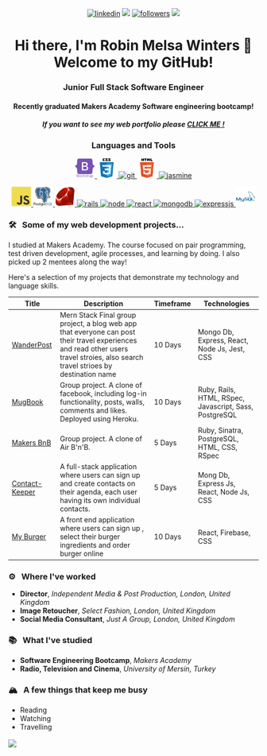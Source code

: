 <div align="center">
 <a href="https://www.linkedin.com/in/robinmwinters/">
    <img alt="linkedin" title="My LinkedIn Page" src="https://img.shields.io/badge/LinkedIn-0077B5?style=for-the-badge&logo=linkedin&logoColor=white"></a>
 <a href="mailto:robinmelsaw@gmail.com">
  <img src="https://img.shields.io/badge/Email-%23D14836?style=for-the-badge&logo=gmail&logoColor=white"/></a>
   <a href="https://github.com/robinucar">
    <img alt="followers" title="Follow me on Github" src="https://img.shields.io/github/followers/robinucar?color=236ad3&labelColor=1155ba&style=for-the-badge&logo=github&label=Follow"/></a>
     <a href="https://www.codewars.com/users/Robin%20Winters">
    <img src="https://img.shields.io/badge/CodeWars-%23AD2C27?style=for-the-badge&logo=codewars&logoColor=white"/></a>
 </div>

<h1 align="center">Hi there, I'm Robin Melsa Winters 👋 Welcome to my GitHub!</h1>

<h3 align="center">Junior Full Stack Software Engineer</h3>
<h4 align="center">Recently graduated Makers Academy Software engineering bootcamp!</h4>
<h5 align="center">If you want to see my web portfolio please <a href="https://robin-winters.netlify.app/" target="_blank">CLICK ME !</a></h5>


<h3 align="center">Languages and Tools</h3>
<p align="center"> <a href="https://getbootstrap.com" target="_blank"> <img src="https://raw.githubusercontent.com/devicons/devicon/master/icons/bootstrap/bootstrap-plain-wordmark.svg" alt="bootstrap" width="40" height="40"/> </a> <a href="https://www.w3schools.com/css/" target="_blank"> <img src="https://raw.githubusercontent.com/devicons/devicon/master/icons/css3/css3-original-wordmark.svg" alt="css3" width="40" height="40"/> </a> <a href="https://git-scm.com/" target="_blank"> <img src="https://www.vectorlogo.zone/logos/git-scm/git-scm-icon.svg" alt="git" width="40" height="40"/> </a> </a> <a href="https://www.w3.org/html/" target="_blank"> <img src="https://raw.githubusercontent.com/devicons/devicon/master/icons/html5/html5-original-wordmark.svg" alt="html5" width="40" height="40"/> </a> <a href="https://jasmine.github.io/" target="_blank"> <img src="https://www.vectorlogo.zone/logos/jasmine/jasmine-icon.svg" alt="jasmine" width="40" height="40"/> </a> </p>

<p align="center"> <a href="https://developer.mozilla.org/en-US/docs/Web/JavaScript" target="_blank"> <img src="https://raw.githubusercontent.com/devicons/devicon/master/icons/javascript/javascript-original.svg" alt="javascript" width="40" height="40"/> </a> <a href="https://www.postgresql.org" target="_blank"> <img src="https://raw.githubusercontent.com/devicons/devicon/master/icons/postgresql/postgresql-original-wordmark.svg" alt="postgresql" width="40" height="40"/> </a> <a href="https://www.ruby-lang.org/en/" target="_blank"> <img src="https://raw.githubusercontent.com/devicons/devicon/master/icons/ruby/ruby-original.svg" alt="ruby" width="40" height="40"/> </a> <a href="https://rubyonrails.org/" target="_blank"> <img src="https://upload.wikimedia.org/wikipedia/commons/thumb/6/62/Ruby_On_Rails_Logo.svg/1200px-Ruby_On_Rails_Logo.svg.png" alt="rails" width="40" height="40"/> </a> <a href="https://nodejs.org/en/" target="_blank"> <img src="https://icon-library.com/images/node-js-icon/node-js-icon-5.jpg" alt="node" width="40" height="40"/> </a> <a href="https://reactjs.org/" target="_blank"> <img src="https://upload.wikimedia.org/wikipedia/commons/thumb/a/a7/React-icon.svg/2300px-React-icon.svg.png" alt="react" width="40" height="40"/> </a> <a href="https://www.mongodb.com" target="_blank"> <img src="https://cdn.worldvectorlogo.com/logos/mongodb-icon-1.svg" alt="mongodb" width="40" height="40"/> </a> <a href="https://expressjs.com/" target="_blank"> <img src="https://w7.pngwing.com/pngs/545/451/png-transparent-node-js-express-js-javascript-solution-stack-web-application-others-angle-text-rectangle-thumbnail.png" alt="expressjs" width="40" height="40"/> </a> <a href="https://dev.mysql.com/doc/" target="_blank"> <img src="https://raw.githubusercontent.com/devicons/devicon/master/icons/mysql/mysql-plain-wordmark.svg" alt="mysql" width="40" height="40"/> </a> </p>

### 🛠 &nbsp; Some of my web development projects...

I studied at Makers Academy. The course focused on pair programming, test driven development, agile processes, and learning by doing. I also picked up 2 mentees along the way!


Here's a selection of my projects that demonstrate my technology and language skills.

| Title    | Description |Timeframe| Technologies|
| -------- | --------|--------| -------- |
|[WanderPost][1]| Mern Stack Final group project, a blog web app that everyone can post their travel experiences and read other users travel stroies, also search travel strioes by destination name |10 Days|Mongo Db, Express, React, Node Js, Jest, CSS|
| [MugBook][2]|Group project. A clone of facebook, including log-in functionality, posts, walls, comments and likes. Deployed using Heroku.|10 Days|Ruby, Rails, HTML, RSpec, Javascript, Sass, PostgreSQL|
| [Makers BnB][3]|Group project. A clone of Air B'n'B.|5 Days|Ruby, Sinatra, PostgreSQL, HTML, CSS, RSpec|
| [Contact-Keeper][4]|A full-stack application where users can sign up and create contacts on their agenda, each user having its own individual contacts.|5 Days|Mong Db, Express Js, React, Node Js, CSS|
| [My Burger][5]|A front end application where users can sign up , select their burger ingredients and order burger online|10 Days|React, Firebase, CSS|



[1]:https://github.com/robinucar/travel-log
[2]:https://github.com/robinucar/acebook-mugbook
[3]:https://github.com/robinucar/Makersbnb
[4]:https://github.com/robinucar/contact-manager-app
[5]:https://github.com/robinucar/MyBurger

### ⚙️ &nbsp; Where I've worked

 * <strong>Director</strong>, <em>Independent Media & Post Production, London, United Kingdom</em>
 * <strong>Image Retoucher</strong>, <em>Select Fashion, London, United Kingdom</em>
 * <strong>Social Media Consultant</strong>, <em>Just A Group, London, United Kingdom</em>

### 📚 &nbsp; What I've studied

 * <strong>Software Engineering Bootcamp</strong>, <em>Makers Academy</em>
 * <strong>Radio, Television and Cinema</strong>, <em>University of Mersin, Turkey</em>


### 🏔 &nbsp; A few things that keep me busy
* Reading
* Watching
* Travelling



<!-- ## Education

#### Makers Academy (Aug 2021 to Nov 2021)
- Use short descriptions of what you did and a skill you used. (Similar to format from the 'Work Experience' section above)
- e.g Frequently used paring in order to problemsolve effeciently, requiring teamwork and communication.
- you might also mention aspects some other skills/knowledge listed below: 
- OOP, TDD, MVC, DDD
- Agile/XP
- Ruby, Rails, JavaScript
- RSpec, Jasmine



TECHNICAL PROFICIENCIES
•JavaScript
•React 
•YARN 
•NoSQL 
•Material 
•Jest 
•Linux 
•Agile
•Redux
•Ruby
•Rails
•Sinetra
•API
•Node.js
•MongoDB 
•Webpack 
•Pupeteer
•Ubuntu 
•Photoshop 
•Version Control
 -->
<a href="https://github.com/robinucar">
  <img align="center" src="https://github-readme-stats.vercel.app/api?username=robinucar&show_icons=true&line_height=27&count_private=true&title_color=ffffff&text_color=c9cacc&icon_color=2bbc8a&bg_color=1d1f21%22%20alt=%22Martin%27s%20GitHub%20Stats%22" />
</a>

